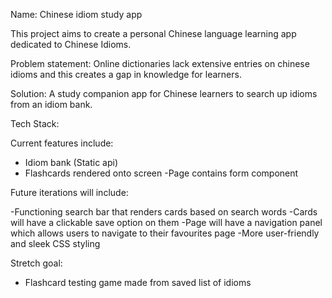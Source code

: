 Name: Chinese idiom study app

This project aims to create a personal Chinese language learning app dedicated to Chinese Idioms.

Problem statement: Online dictionaries lack extensive entries on chinese idioms and this creates a gap in knowledge for learners.

Solution: A study companion app for Chinese learners to search up idioms from an idiom bank.

Tech Stack:

Current features include:

- Idiom bank (Static api)
- Flashcards rendered onto screen
  -Page contains form component

Future iterations will include:

-Functioning search bar that renders cards based on search words
-Cards will have a clickable save option on them
-Page will have a navigation panel which allows users to navigate to their favourites page
-More user-friendly and sleek CSS styling

Stretch goal:

- Flashcard testing game made from saved list of idioms

